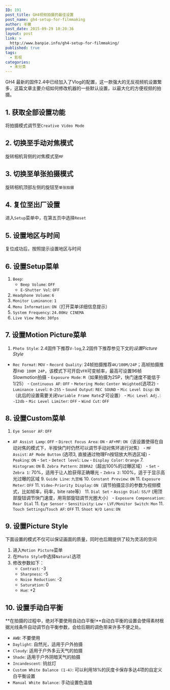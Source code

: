 ```yaml
---
ID: 191
post_title: GH4视频拍摄的最佳设置
post_name: gh4-setup-for-filmmaking
author: 半撇
post_date: 2015-09-29 10:20:36
layout: post
link: >
  http://www.banpie.info/gh4-setup-for-filmmaking/
published: true
tags:
  - 影视
categories:
  - 未分类
---
```

GH4 最新的固件2.4中已经加入了Vlog的配置，这一款强大的无反视频机设置繁多，这篇文章主要介绍如何修改机器的一些默认设置，以最大化的方便视频的拍摄。

## 1\. 获取全部设置功能

将拍摄模式调节至`Creative Video Mode`

## 2\. 切换至手动对焦模式

旋转相机背侧的对焦模式至`MF`

## 3\. 切换至单张拍摄模式

旋转相机顶部左侧的旋钮至`单张拍摄`

## 4\. 复位至出厂设置

进入`Setup`菜单中，在第五页中选择`Reset`

## 5\. 设置地区与时间

复位成功后，按照提示设置地区与时间

## 6\. 设置Setup菜单

1.  `Beep`: 
    *   `Beep Volume`: `OFF` 
    *   `E-Shutter Vol`: `OFF`
2.  `Headphone Volume`: `6`
3.  `Monitor Luminance`: `1`
4.  `Menu Information`: `ON`（打开菜单详细信息提示）
5.  `System Frequency`: `24.00Hz CINEMA`
6.  `Live View Mode`: `30fps`

## 7\. 设置Motion Picture菜单

1.  `Photo Style`: 2.4固件下推荐`V-log`,2.2固件下推荐参见下文的*设置Picture Style*

*   `Rec Format`: `MOV` - `Record Quality`: 24帧拍摄推荐`4K/100M/24P`；高帧拍摄推荐`FHD 100M 24P`，该模式下可开启`VFR`可变帧率，最高可设置96帧Slowmotion拍摄 - `Exposure Mode`: `M`（如果拍摄为25P，快门速度不能低于1/25） - `Continuous AF`: `OFF` - `Metering Mode`: `Center Weighted`(选项2) - `Luminance Level`: `0-255` - `Sound Output`: `REC SOUND` - `Mic Level Disp`: `ON`（此后的设置需要关闭`Variable Frame Rate`才可设置） - `Mic Level Adj.`: `-12db` - `Mic Level Limiter`: `OFF` - `Wind Cut`: `OFF`

## 8\. 设置Custom菜单

1.  `Eye Sensor AF`: `OFF`

*   `AF Assist Lamp`: `OFF` - `Direct Focus Area`: `ON` - `AF+MF`: `ON`（该设置使得在自动对焦的模式下，半按快门时仍然可以调节手动对焦环进行对焦） - `MF Assist`: `AF Mode Button` (选项3, 直接通过物理Fn按钮放大所选区域) - `Peaking`: `ON` - `Set` - `Detect level`: `Low` - `Display Color`: `Orange` 7. `Histogram`: `ON` 8. `Zebra Pattern`: `ZEBRA2`（超出100%的过曝区域） - `Set` - `Zebra 1`: 70%，适用于让人脸获得正确曝光 - `Zebra 2`: 100%，适于于显示高光过曝的区域 9. `Guide Line`: `九宫格` 10. `Constant Preview`: `ON` 11. `Exposure Meter`: `OFF` 11. `Video-Priority Display`: `ON`（调节拍摄显示的参数为视频模式，比如帧率，码率，bite rate等） 11. `Dial Set` - `Assign Dial`: `SS/F` (用顶部旋钮调节快门速度，用背部旋钮调节光圈大小） - `Exposure Compensation`: `Rear Dial` 11. `Eye Sensor` - `Sensitivity`: `Low` - `LVF/Monitor Switch`: `Mon` 11. `Touch Settings`/`Touch AF`: `OFF` 11. `Shoot W/O Lens`: `ON`

## 9\. 设置Picture Style

下面设置的模式不仅可以保证画面的质量，同时也后期提供了较为灵活的空间

1.  进入`Motion Picture`菜单
2.  在`Photo Style`中选择`Natural`选项
3.  修改参数如下：  
    *   `Contrast`: -3
    *   `Sharpness`: -5
    *   `Noise Reduction`: -2
    *   `Saturation`: 0
    *   `Hue`: +2

## 10\. 设置手动白平衡

**在拍摄的过程中，绝对不要使用自动白平衡!**自动白平衡的设置会使得素材根据光线条件自动调节白平衡参数，会给后期的调色带来许多不便之处。

*   `AWB`: 不要使用
*   `Daylight`: 自然光，适用于户外拍摄
*   `Cloudy`: 适用于户外多云天气的拍摄
*   `Shade`: 适用于户外阴暗天气的拍摄
*   `Incandescent`: 钨丝灯
*   `Custom White Balance (1-4)`: 可以利用18%的灰度卡保存多达4项的自定义白平衡设置
*   `Manual White Balance`: 手动设置色温值 <!--stackedit_data:
eyJoaXN0b3J5IjpbMTYzOTY5ODYzMl19
-->